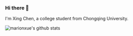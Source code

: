 ### Hi there 👋

I'm Xing Chen, a college student from Chongqing University.  

![marionxue's github stats](https://github-readme-stats.vercel.app/api?username=cxcn&theme=vue) 

<!--
**cxcn/cxcn** is a ✨ _special_ ✨ repository because its `README.md` (this file) appears on your GitHub profile.

Here are some ideas to get you started:

- 🔭 I’m currently working on ...
- 🌱 I’m currently learning ...
- 👯 I’m looking to collaborate on ...
- 🤔 I’m looking for help with ...
- 💬 Ask me about ...
- 📫 How to reach me: ...
- 😄 Pronouns: ...
- ⚡ Fun fact: ...
-->
